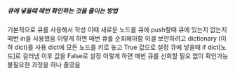 ##### 큐에 넣을때 매번 확인하는 것을 줄이는 방법
기본적으로 큐를 사용해서 작성
이때 새로운 노드를 큐에 push할때 큐에 있는지 없는지 매번 in을 사용했음
이렇게 하면 매번 큐를 순회해아함
이걸 보안하려고 dictionary (이하 dict)를 사용
dict에 모든 노드를 키로 놓고 True 값으로 설정
큐에 넣을때 if dict[노드]로 걸러냄 이후 값을 False로 설정
이렇게 하면 매번 큐를 선회할 필요 없이 확인가능
불필요한 과정을 하나 줄였음
